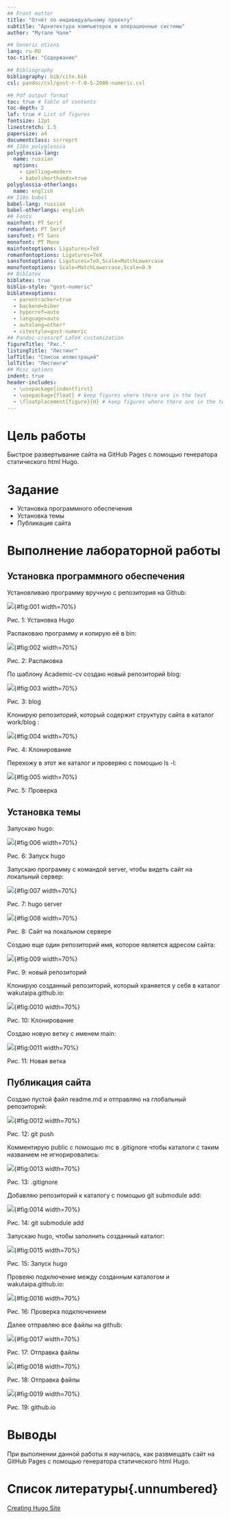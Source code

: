 ```yaml
---
## Front matter
title: "Отчёт по индивидуальному проекту"
subtitle: "Архитектура компьютеров и операционные системы"
author: "Мутале Чали"

## Generic otions
lang: ru-RU
toc-title: "Содержание"

## Bibliography
bibliography: bib/cite.bib
csl: pandoc/csl/gost-r-7-0-5-2008-numeric.csl

## Pdf output format
toc: true # Table of contents
toc-depth: 2
lof: true # List of figures
fontsize: 12pt
linestretch: 1.5
papersize: a4
documentclass: scrreprt
## I18n polyglossia
polyglossia-lang:
  name: russian
  options:
	- spelling=modern
	- babelshorthands=true
polyglossia-otherlangs:
  name: english
## I18n babel
babel-lang: russian
babel-otherlangs: english
## Fonts
mainfont: PT Serif
romanfont: PT Serif
sansfont: PT Sans
monofont: PT Mono
mainfontoptions: Ligatures=TeX
romanfontoptions: Ligatures=TeX
sansfontoptions: Ligatures=TeX,Scale=MatchLowercase
monofontoptions: Scale=MatchLowercase,Scale=0.9
## Biblatex
biblatex: true
biblio-style: "gost-numeric"
biblatexoptions:
  - parentracker=true
  - backend=biber
  - hyperref=auto
  - language=auto
  - autolang=other*
  - citestyle=gost-numeric
## Pandoc-crossref LaTeX customization
figureTitle: "Рис."
listingTitle: "Листинг"
lofTitle: "Список иллюстраций"
lolTitle: "Листинги"
## Misc options
indent: true
header-includes:
  - \usepackage{indentfirst}
  - \usepackage{float} # keep figures where there are in the text
  - \floatplacement{figure}{H} # keep figures where there are in the text
---
```


# Цель работы

Быстрое развертывание сайта на GitHub Pages с помощью генератора статического html Hugo.

# Задание

- Установка программного обеспечения
- Установка темы
- Публикация сайта

# Выполнение лабораторной работы

## Установка программного обеспечения

Установливаю программу вручную с репозитория на Github:

![](image/1.png){#fig:001 width=70%}

Рис. 1: Установка Hugo

Распаковаю программу и копирую её в bin:

![](image/2.png){#fig:002 width=70%}

Рис. 2: Распаковка

По шаблону Academic-cv создаю новый репозиторий blog:

![](image/3.png){#fig:003 width=70%}

Рис. 3: blog
 
Клонирую репозиторий, который содержит структуру сайта в каталог work/blog :

![](image/4.png){#fig:004 width=70%}

Рис. 4: Клонирование

Перехожу в этот же каталог и проверяю с помощью ls -l:

![](image/5.png){#fig:005 width=70%}

Рис. 5: Проверка

## Установка темы

Запускаю hugo:

![](image/6.png){#fig:006 width=70%}

Рис. 6: Запуск hugo

Запускаю программу с командой server, чтобы видеть сайт на локальный сервер:

![](image/7.png){#fig:007 width=70%}

Рис. 7: hugo server

![](image/8.png){#fig:008 width=70%}

Рис. 8: Сайт на локальном сервере

Создаю еще один репозиторий имя, которое является адресом сайта:

![](image/9.png){#fig:009 width=70%}

Рис. 9: новый репозиторий

Клонирую созданный репозиторий, который храняется у себя в каталог wakutaipa.github.io:

![](image/10.png){#fig:0010 width=70%}

Рис. 10: Клонирование

Создаю новую ветку с именем main:

![](image/11.png){#fig:0011 width=70%}

Рис. 11: Новая ветка

## Публикация сайта

Создаю пустой файл readme.md и отправляю на глобальный репозиторий:

![](image/12.png){#fig:0012 width=70%}

Рис. 12: git push

Комментирую public с помощью mc в .gitignore чтобы каталоги с таким названием не игнорировались:

![](image/13.png){#fig:0013 width=70%}

Рис. 13: .gitignore

Добавляю репозиторий к каталогу с помощью git submodule add:

![](image/14.png){#fig:0014 width=70%}

Рис. 14: git submodule add

Запускаю hugo, чтобы заполнить созданный каталог:

![](image/15.png){#fig:0015 width=70%}

Рис. 15: Запуск hugo

Провеяю подключение между созданным каталогом и wakutaipa.github.io:

![](image/16.png){#fig:0016 width=70%}

Рис. 16: Проверка подключением

Далее отправляю все файлы на github:

![](image/17.png){#fig:0017 width=70%}

Рис. 17: Отправка файлы

![](image/18.png){#fig:0018 width=70%}

Рис. 18: Отправка файлы

![](image/19.png){#fig:0019 width=70%}

Рис. 19: github.io

# Выводы

При выполнении данной работы я научилась, как развмещать сайт на GitHub Pages с помощью генератора статического html Hugo.

# Список литературы{.unnumbered}

[Creating Hugo Site](https://yamadharma.github.io/ru/post/2022/04/12/creating-hugo-site/)
